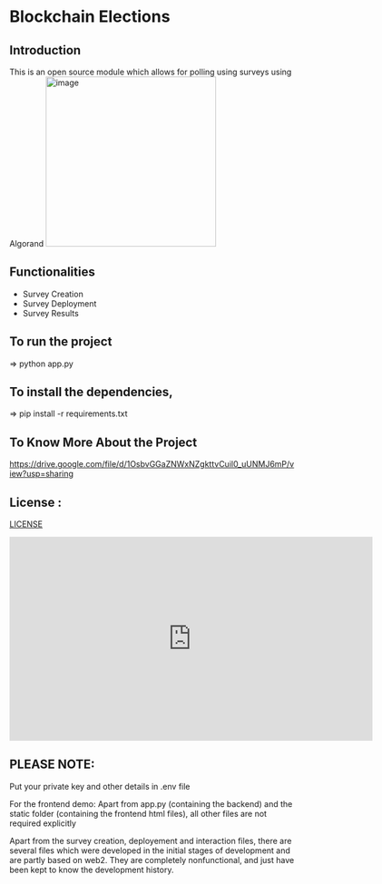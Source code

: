 # Blockchain Elections

## Introduction
This is an open source module which allows for polling using surveys using Algorand
<img src="https://github.com/user-attachments/assets/6173708e-750f-47ff-94d9-15c0000130d3" alt="image" width="300"/>

## Functionalities
* Survey Creation
* Survey Deployment
* Survey Results

## To run the project
=> python app.py

## To install the dependencies,
=> pip install -r requirements.txt

## To Know More About the Project
https://drive.google.com/file/d/1OsbvGGaZNWxNZgkttvCuil0_uUNMJ6mP/view?usp=sharing

## License :
[LICENSE](./LICENSE)

<iframe width="640" height="360" src="https://youtu.be/wzr7Rxd0yG0" frameborder="0" allowfullscreen></iframe>


## PLEASE NOTE:
Put your private key and other details in .env file

For the frontend demo:
Apart from app.py (containing the backend) and the static folder (containing the frontend html files), all other files are not required explicitly

Apart from the survey creation, deployement and interaction files, there are several files which were developed in the initial stages of development and are partly based on web2. They are completely nonfunctional, and just have been kept to know the development history.
